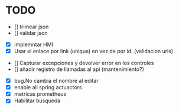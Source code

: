 # TODO
* [] trimear json
* [] validar json
* [x] implemntar HMI
* [x] Usar el enlace por link (unique) en vez de por id. (validacion urls)
* [] Capturar excepciones y devolver error en los controles
* [] añadir registro de llamadas al api (mantenimiento?)
* [x] bug.No cambia el nombre al editar
* [x] enable all spring actuactors
* [x] metricas prometheus
* [x] Habilitar busqueda
